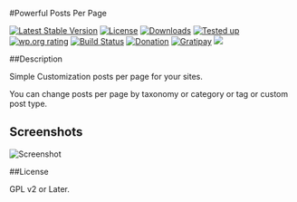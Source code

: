 #Powerful Posts Per Page

[![Latest Stable Version](https://poser.pugx.org/torounit/pppp/v/stable)](https://packagist.org/packages/torounit/pppp)
[![License](https://poser.pugx.org/torounit/pppp/license)](https://packagist.org/packages/torounit/pppp)
[![Downloads](https://img.shields.io/wordpress/plugin/dt/pppp.svg)](https://wordpress.org/plugins/pppp/)
[![Tested up](https://img.shields.io/wordpress/v/pppp.svg)](https://wordpress.org/plugins/pppp/)
[![wp.org rating](https://img.shields.io/wordpress/plugin/r/pppp.svg)](https://wordpress.org/plugins/pppp/)
[![Build Status](https://travis-ci.org/torounit/pppp.svg)](https://travis-ci.org/torounit/pppp)
[![Donation](https://img.shields.io/badge/bitcoin-donate-yellow.svg)](https://blockchain.info/ja/address/3HwkojX2pd9wc5kPFdXnDXMTNbgBmPRygX)
[![Gratipay](https://img.shields.io/gratipay/team/pppp.svg)](https://gratipay.com/Custom-Post-Type-Permalinks/)
[![](https://ps.w.org/pppp/assets/banner-1544x500.png?rev=1044335)](https://wordpress.org/plugins/pppp/)

##Description

Simple Customization posts per page for your sites.

You can change posts per page by taxonomy or category or tag or custom post type.

## Screenshots

![Screenshot](https://raw.github.com/torounit/pppp/master/screenshot-1.png)

##License

GPL v2 or Later.
